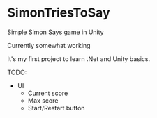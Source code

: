 # SimonTriesToSay
Simple Simon Says game in Unity 

Currently somewhat working

It's my first project to learn .Net and Unity basics.

TODO:

- UI
  * Current score
  * Max score
  * Start/Restart button
